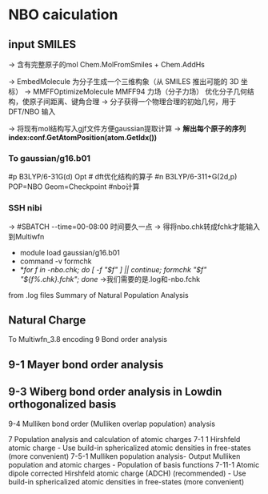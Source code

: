 # NBO caiculation
## input SMILES
-> 含有完整原子的mol Chem.MolFromSmiles + Chem.AddHs

-> EmbedMolecule 为分子生成一个三维构象（从 SMILES 推出可能的 3D 坐标）
-> MMFFOptimizeMolecule MMFF94 力场（分子力场） 优化分子几何结构，使原子间距离、键角合理
-> 分子获得一个物理合理的初始几何，用于 DFT/NBO 输入

-> 将现有mol结构写入gjf文件方便gaussian提取计算
-> **解出每个原子的序列index:conf.GetAtomPosition(atom.GetIdx())**

### To gaussian/g16.b01
#p B3LYP/6-31G(d) Opt # dft优化结构的算子
#n B3LYP/6-311+G(2d,p) POP=NBO Geom=Checkpoint #nbo计算

### SSH nibi
-> #SBATCH --time=00-08:00  时间要久一点
-> 得将nbo.chk转成fchk才能输入到Multiwfn
- module load gaussian/g16.b01
- command -v formchk
- **for f in *-nbo.chk; do [ -f "$f" ] || continue; formchk "$f" "${f%.chk}.fchk"; done**
->我们需要的是.log和-nbo.fchk


from .log files
Summary of Natural Population Analysis
## Natural Charge

To Multiwfn_3.8 encoding
9 Bond order analysis
## 9-1 Mayer bond order analysis
## 9-3 Wiberg bond order analysis in Lowdin orthogonalized basis
9-4 Mulliken bond order (Mulliken overlap population) analysis

 7 Population analysis and calculation of atomic charges
7-1  1 Hirshfeld atomic charge 
	-  Use build-in sphericalized atomic densities in free-states (more convenient)
7-5-1  Mulliken population analysis- Output Mulliken population and atomic charges
	- Population of basis functions
7-11-1  Atomic dipole corrected Hirshfeld atomic charge (ADCH) (recommended) 
	- Use build-in sphericalized atomic densities in free-states (more convenient)

